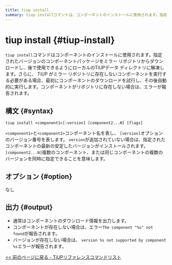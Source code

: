 ```yaml
---
title: tiup install
summary: tiup installコマンドは、コンポーネントのインストールに使用されます。指定されたバージョンのコンポーネントパッケージをミラーリポジトリからダウンロードし、ローカルのTiUPデータディレクトリに解凍します。また、TiUPがミラーリポジトリに存在しないコンポーネントを実行する必要がある場合、自動的にダウンロードして実行します。コンポーネントがリポジトリに存在しない場合は、エラーが報告されます。
---
```


# tiup install {#tiup-install}

`tiup install`コマンドはコンポーネントのインストールに使用されます。指定されたバージョンのコンポーネントパッケージをミラー リポジトリからダウンロードし、後で使用できるようにローカルのTiUPデータ ディレクトリに解凍します。さらに、 TiUP がミラー リポジトリに存在しないコンポーネントを実行する必要がある場合、最初にコンポーネントのダウンロードを試行し、その後自動的に実行します。コンポーネントがリポジトリに存在しない場合は、エラーが報告されます。

## 構文 {#syntax}

```shell
tiup install <component1>[:version] [component2...N] [flags]
```

`<component1>`と`<component2>`コンポーネント名を表し、 `[version]`オプションのバージョン番号を表します。 `version`が追加されていない場合は、指定されたコンポーネントの最新の安定したバージョンがインストールされます。 `[component2...N]`複数のコンポーネント、または同じコンポーネントの複数のバージョンを同時に指定できることを意味します。

## オプション {#option}

なし

## 出力 {#output}

-   通常はコンポーネントのダウンロード情報を出力します。
-   コンポーネントが存在しない場合は、エラー`The component "%s" not found`が報告されます。
-   バージョンが存在しない場合は、 `version %s not supported by component %s`エラーが報告されます。

[&lt;&lt; 前のページに戻る - TiUPリファレンスコマンドリスト](/tiup/tiup-reference.md#command-list)
